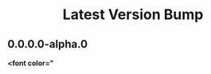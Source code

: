 
<h1 align="center" style="font-weight: bold">
    Latest Version Bump
</h1>

## 0.0.0.0-alpha.0

<b><font color="
